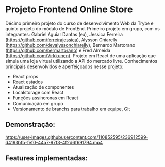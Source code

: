 # Projeto Frontend Online Store #

Décimo primeiro projeto do curso de desenvolvimento Web da Trybe e quinto projeto do módulo de FrontEnd. Primeiro projeto em grupo, com os integrantes: Gabriel Aguiar Dantas (eu), Jessica Ferreira (https://github.com/ferreirajessica), Alysson Chiarelly (https://github.com/devalyssonchiarelly), Bernardo Martorano (https://github.com/bermartorano) e Fred Almeida (https://github.com/Virkkunen). Projeto em React de uma aplicação que simula uma loja virtual utilizando a API do mercado livre. Conhecimentos principais desenvolvidos e aperfeiçoados nesse projeto:

- React props
- React estados
- Atualização de componentes
- Localstorage com React
- Funções assíncronas em React
- Comunicação em grupo 
- Versionamento de branchs para trabalho em equipe, Git

## Demonstração: ## 

https://user-images.githubusercontent.com/110852595/236912599-d4193bfb-fef0-44a7-97f3-4f2d6f691794.mp4

## Features implementadas: ##

